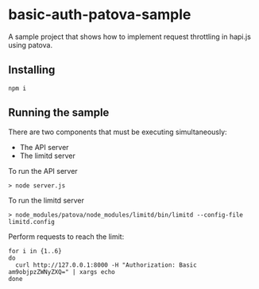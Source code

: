 # basic-auth-patova-sample
A sample project that shows how to implement request throttling in hapi.js using patova.

## Installing
```
npm i
```

## Running the sample
There are two components that must be executing simultaneously:
* The API server
* The limitd server

To run the API server
```
> node server.js
```

To run the limitd server
```
> node_modules/patova/node_modules/limitd/bin/limitd --config-file limitd.config
```

Perform requests to reach the limit:
```
for i in {1..6}
do
  curl http://127.0.0.1:8000 -H "Authorization: Basic am9objpzZWNyZXQ=" | xargs echo
done
```